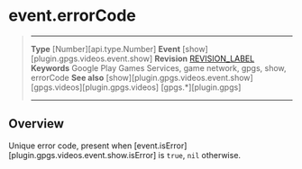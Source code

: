 # event.errorCode

> --------------------- ------------------------------------------------------------------------------------------
> __Type__              [Number][api.type.Number]
> __Event__             [show][plugin.gpgs.videos.event.show]
> __Revision__          [REVISION_LABEL](REVISION_URL)
> __Keywords__          Google Play Games Services, game network, gpgs, show, errorCode
> __See also__          [show][plugin.gpgs.videos.event.show]
>						[gpgs.videos][plugin.gpgs.videos]
>                       [gpgs.*][plugin.gpgs]
> --------------------- ------------------------------------------------------------------------------------------

## Overview

Unique error code, present when [event.isError][plugin.gpgs.videos.event.show.isError] is `true`, `nil` otherwise.